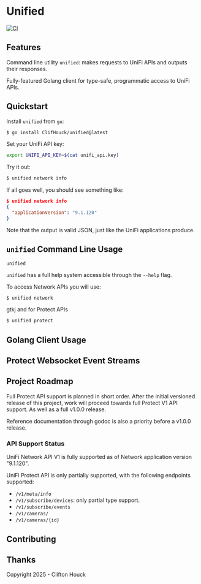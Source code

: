 # Unified

[![CI](https://github.com/ClifHouck/unified/actions/workflows/ci.yaml/badge.svg)](https://github.com/ClifHouck/unified/actions/workflows/ci.yaml)

## Features

Command line utility `unified`: makes requests to UniFi APIs and outputs their responses.

Fully-featured Golang client for type-safe, programmatic access to UniFi APIs.

## Quickstart

Install `unified` from `go`:
```bash
$ go install ClifHouck/unified@latest
```

Set your UniFi API key:
```bash
export UNIFI_API_KEY=$(cat unifi_api.key)
```

Try it out:
```bash
$ unified network info
```

If all goes well, you should see something like:
```json
$ unified network info
{
  "applicationVersion": "9.1.120"
}
```

Note that the output is valid JSON, just like the UniFi applications produce.


## `unified` Command Line Usage

`unified`

`unified` has a full help system accessible through the `--help` flag.

To access Network APIs you will use:

```bash
$ unified network
```
gtkj
and for Protect APIs
```bash
$ unified protect
```

## Golang Client Usage

## Protect Websocket Event Streams

## Project Roadmap

Full Protect API support is planned in short order. After the initial versioned
release of this project, work will proceed towards full Protect V1 API support.
As well as a full v1.0.0 release.

Reference documentation through godoc is also a priority before a v1.0.0 release.

### API Support Status

UniFi Network API V1 is fully supported as of Network application version "9.1.120".

UniFi Protect API is only partially supported, with the following endpoints supported:

- `/v1/meta/info`
- `/v1/subscribe/devices`: only partial type support.
- `/v1/subscribe/events`
- `/v1/cameras/`
- `/v1/cameras/{id}`

## Contributing

## Thanks

Copyright 2025 - Clifton Houck

